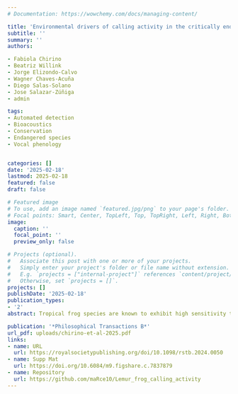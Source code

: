 ```yaml
---
# Documentation: https://wowchemy.com/docs/managing-content/

title: 'Environmental drivers of calling activity in the critically endangered Lemur Leaf frog, Agalychnis lemur (Hylidae:Phyllomedusinae)'
subtitle: ''
summary: ''
authors:

- Fabiola Chirino
- Beatriz Willink
- Jorge Elizondo-Calvo
- Wagner Chaves-Acuña
- Diego Salas-Solano
- Jose Salazar-Zúñiga
- admin

tags:
- Automated detection
- Bioacoustics
- Conservation
- Endangered species
- Vocal phenology


categories: []
date: '2025-02-18'
lastmod: 2025-02-18
featured: false
draft: false

# Featured image
# To use, add an image named `featured.jpg/png` to your page's folder.
# Focal points: Smart, Center, TopLeft, Top, TopRight, Left, Right, BottomLeft, Bottom, BottomRight.
image:
  caption: ''
  focal_point: ''
  preview_only: false

# Projects (optional).
#   Associate this post with one or more of your projects.
#   Simply enter your project's folder or file name without extension.
#   E.g. `projects = ["internal-project"]` references `content/project/deep-learning/index.md`.
#   Otherwise, set `projects = []`.
projects: []
publishDate: '2025-02-18'
publication_types: 
- '2'
abstract: Tropical frog species are known to exhibit high sensitivity to weather regime alterations, which leaves them vulnerable to ongoing climate change. This challenge is exacerbated by limited knowledge of species-specific responses to environmental change. We integrated passive acoustic monitoring and automatic signal detection to investigate the environmental underpinnings of calling activity of the critically endangered lemur leaf frog, *Agalychnis lemur*. We combined template-based detection with machine learning mitigation of false positives to infer the calling activity of a lemur leaf frog population across 18 months. We used directed acyclic graphs to determine the covariates needed to infer causal relationships between environmental variables and calling activity. Our findings revealed that daily temperature has a strong direct positive effect on calling activity, with additional indirect effects mediated by relative humidity. Moreover, higher activity of the lemur leaf frog was triggered by increasing humidity independently of temperature, and by accumulated rainfall within the preceding 24 h and by decreased moonlight. This study provides insights into the complex interplay of environmental factors for determining calling activity in frogs. Our findings underscore the potential of passive acoustic monitoring for elucidating frog population activity and its responses to environmental changes, which can be valuable for understudied species in the context of climate change.

publication: '*Philosophical Transactions B*'
url_pdf: uploads/chirino-et-al-2025.pdf
links:
- name: URL
  url: https://royalsocietypublishing.org/doi/10.1098/rstb.2024.0050
- name: Supp Mat
  url: https://doi.org/10.6084/m9.figshare.c.7837879
- name: Repository
  url: https://github.com/maRce10/Lemur_frog_calling_activity
---
```

